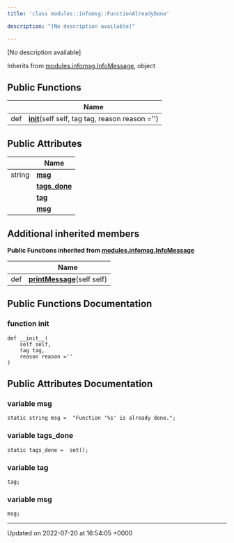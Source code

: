 ```yaml
---
title: 'class modules::infomsg::FunctionAlreadyDone'

description: "[No description available]"

---
```









[No description available]

Inherits from [modules.infomsg.InfoMessage](/documentation/code/classes/classmodules_1_1infomsg_1_1infomessage/), object

## Public Functions

|                | Name           |
| -------------- | -------------- |
| def | **[__init__](/documentation/code/classes/classmodules_1_1infomsg_1_1functionalreadydone/#function---init--)**(self self, tag tag, reason reason ='') |

## Public Attributes

|                | Name           |
| -------------- | -------------- |
| string | **[msg](/documentation/code/classes/classmodules_1_1infomsg_1_1functionalreadydone/#variable-msg)**  |
| | **[tags_done](/documentation/code/classes/classmodules_1_1infomsg_1_1functionalreadydone/#variable-tags-done)**  |
| | **[tag](/documentation/code/classes/classmodules_1_1infomsg_1_1functionalreadydone/#variable-tag)**  |
| | **[msg](/documentation/code/classes/classmodules_1_1infomsg_1_1functionalreadydone/#variable-msg)**  |

## Additional inherited members

**Public Functions inherited from [modules.infomsg.InfoMessage](/documentation/code/classes/classmodules_1_1infomsg_1_1infomessage/)**

|                | Name           |
| -------------- | -------------- |
| def | **[printMessage](/documentation/code/classes/classmodules_1_1infomsg_1_1infomessage/#function-printmessage)**(self self) |


## Public Functions Documentation

### function __init__

```
def __init__(
    self self,
    tag tag,
    reason reason =''
)
```


## Public Attributes Documentation

### variable msg

```
static string msg =  "Function '%s' is already done.";
```


### variable tags_done

```
static tags_done =  set();
```


### variable tag

```
tag;
```


### variable msg

```
msg;
```


-------------------------------

Updated on 2022-07-20 at 16:54:05 +0000